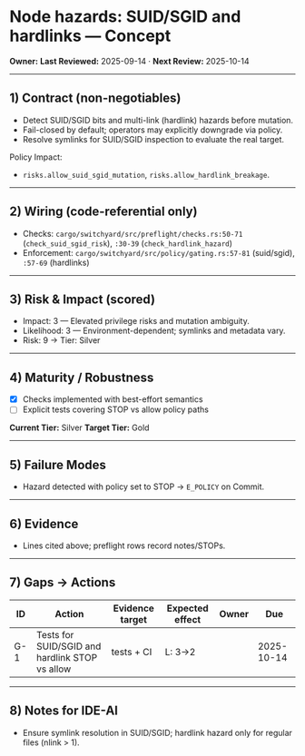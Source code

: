 # Node hazards: SUID/SGID and hardlinks — Concept

**Owner:** <owner>
**Last Reviewed:** 2025-09-14 · **Next Review:** 2025-10-14

---

## 1) Contract (non-negotiables)

- Detect SUID/SGID bits and multi-link (hardlink) hazards before mutation.
- Fail-closed by default; operators may explicitly downgrade via policy.
- Resolve symlinks for SUID/SGID inspection to evaluate the real target.

Policy Impact:

- `risks.allow_suid_sgid_mutation`, `risks.allow_hardlink_breakage`.

---

## 2) Wiring (code-referential only)

- Checks: `cargo/switchyard/src/preflight/checks.rs:50-71` (`check_suid_sgid_risk`), `:30-39` (`check_hardlink_hazard`)
- Enforcement: `cargo/switchyard/src/policy/gating.rs:57-81` (suid/sgid), `:57-69` (hardlinks)

---

## 3) Risk & Impact (scored)

- Impact: 3 — Elevated privilege risks and mutation ambiguity.
- Likelihood: 3 — Environment-dependent; symlinks and metadata vary.
- Risk: 9 → Tier: Silver

---

## 4) Maturity / Robustness

- [x] Checks implemented with best-effort semantics
- [ ] Explicit tests covering STOP vs allow policy paths

**Current Tier:** Silver
**Target Tier:** Gold

---

## 5) Failure Modes

- Hazard detected with policy set to STOP → `E_POLICY` on Commit.

---

## 6) Evidence

- Lines cited above; preflight rows record notes/STOPs.

---

## 7) Gaps → Actions

| ID | Action | Evidence target | Expected effect | Owner | Due |
|----|--------|-----------------|-----------------|-------|-----|
| G-1 | Tests for SUID/SGID and hardlink STOP vs allow | tests + CI | L: 3→2 | <owner> | 2025-10-14 |

---

## 8) Notes for IDE-AI

- Ensure symlink resolution in SUID/SGID; hardlink hazard only for regular files (nlink > 1).
